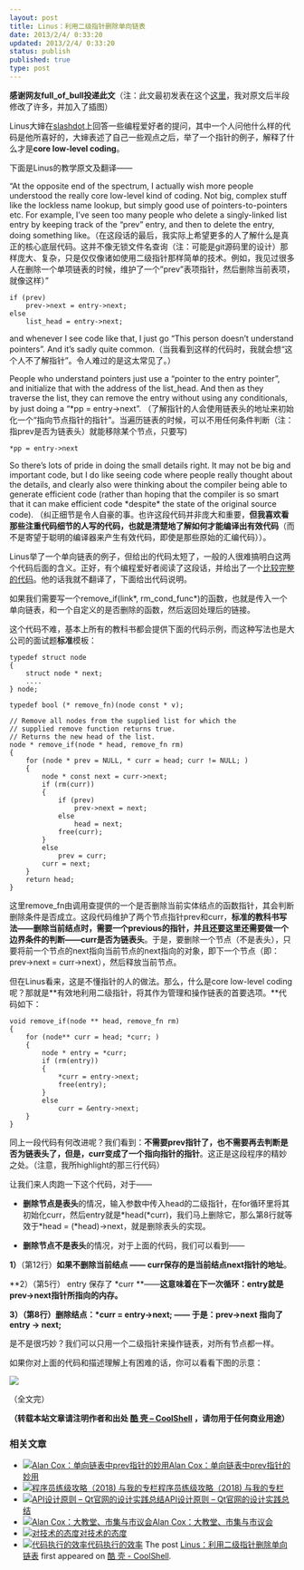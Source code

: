 ```yaml
---
layout: post
title: Linus：利用二级指针删除单向链表
date: 2013/2/4/ 0:33:20
updated: 2013/2/4/ 0:33:20
status: publish
published: true
type: post
---
```


**感谢网友full\_of\_bull投递此文**（注：此文最初发表在这个[这里](http://www.oldlinux.org/oldlinux/viewthread.php?tid=14575&extra=page%3D1)，我对原文后半段修改了许多，并加入了插图）


Linus大婶在[slashdot](http://meta.slashdot.org/story/12/10/11/0030249/linus-torvalds-answers-your-questions)上回答一些编程爱好者的提问，其中一个人问他什么样的代码是他所喜好的，大婶表述了自己一些观点之后，举了一个指针的例子，解释了什么才是**core low-level coding**。


下面是Linus的教学原文及翻译——


“At the opposite end of the spectrum, I actually wish more people understood the really core low-level kind of coding. Not big, complex stuff like the lockless name lookup, but simply good use of pointers-to-pointers etc. For example, I’ve seen too many people who delete a singly-linked list entry by keeping track of the “prev” entry, and then to delete the entry, doing something like。（在这段话的最后，我实际上希望更多的人了解什么是真正的核心底层代码。这并不像无锁文件名查询（注：可能是git源码里的设计）那样庞大、复杂，只是仅仅像诸如使用二级指针那样简单的技术。例如，我见过很多人在删除一个单项链表的时候，维护了一个”prev”表项指针，然后删除当前表项，就像这样）”



```
if (prev)
    prev->next = entry->next;
else
    list_head = entry->next;
```

and whenever I see code like that, I just go “This person doesn’t understand pointers”. And it’s sadly quite common.（当我看到这样的代码时，我就会想“这个人不了解指针”。令人难过的是这太常见了。）



People who understand pointers just use a “pointer to the entry pointer”, and initialize that with the address of the list\_head. And then as they traverse the list, they can remove the entry without using any conditionals, by just doing a “\*pp = entry->next”. （了解指针的人会使用链表头的地址来初始化一个“指向节点指针的指针”。当遍历链表的时候，可以不用任何条件判断（注：指prev是否为链表头）就能移除某个节点，只要写)


`*pp = entry->next`


So there’s lots of pride in doing the small details right. It may not be big and important code, but I do like seeing code where people really thought about the details, and clearly also were thinking about the compiler being able to generate efficient code (rather than hoping that the compiler is so smart that it can make efficient code \*despite\* the state of the original source code). （纠正细节是令人自豪的事。也许这段代码并非庞大和重要，**但我喜欢看那些注重代码细节的人写的代码，也就是清楚地了解如何才能编译出有效代码**（而不是寄望于聪明的编译器来产生有效代码，即使是那些原始的汇编代码））。


Linus举了一个单向链表的例子，但给出的代码太短了，一般的人很难搞明白这两个代码后面的含义。正好，有个编程爱好者阅读了这段话，并给出了一个[比较完整的代码](http://wordaligned.org/articles/two-star-programming)。他的话我就不翻译了，下面给出代码说明。


如果我们需要写一个remove\_if(link\*, rm\_cond\_func\*)的函数，也就是传入一个单向链表，和一个自定义的是否删除的函数，然后返回处理后的链接。


这个代码不难，基本上所有的教科书都会提供下面的代码示例，而这种写法也是大公司的面试题**标准**模板：



```
typedef struct node
{
    struct node * next;
    ....
} node;

typedef bool (* remove_fn)(node const * v);

// Remove all nodes from the supplied list for which the
// supplied remove function returns true.
// Returns the new head of the list.
node * remove_if(node * head, remove_fn rm)
{
    for (node * prev = NULL, * curr = head; curr != NULL; )
    {
        node * const next = curr->next;
        if (rm(curr))
        {
            if (prev)
                prev->next = next;
            else
                head = next;
            free(curr);
        }
        else
            prev = curr;
        curr = next;
    }
    return head;
}
```

这里remove\_fn由调用查提供的一个是否删除当前实体结点的函数指针，其会判断删除条件是否成立。这段代码维护了两个节点指针prev和curr，**标准的教科书写法——删除当前结点时，需要一个previous的指针，并且还要这里还需要做一个边界条件的判断——curr是否为链表头**。于是，要删除一个节点（不是表头），只要将前一个节点的next指向当前节点的next指向的对象，即下一个节点（即：prev->next = curr->next），然后释放当前节点。


但在Linus看来，这是不懂指针的人的做法。那么，什么是core low-level coding呢？那就是**有效地利用二级指针，将其作为管理和操作链表的首要选项。**代码如下：



```
void remove_if(node ** head, remove_fn rm)
{
    for (node** curr = head; *curr; )
    {
        node * entry = *curr;
        if (rm(entry))
        {
            *curr = entry->next;
            free(entry);
        }
        else
            curr = &entry->next;
    }
}
```

同上一段代码有何改进呢？我们看到：**不需要prev指针了，也不需要再去判断是否为链表头了，但是，curr变成了一个指向指针的指针**。这正是这段程序的精妙之处。（注意，我所highlight的那三行代码）


让我们来人肉跑一下这个代码，对于——


* **删除节点是表头**的情况，输入参数中传入head的二级指针，在for循环里将其初始化curr，然后entry就是\*head(\*curr)，我们马上删除它，那么第8行就等效于\*head = (\*head)->next，就是删除表头的实现。


* **删除节点不是表头**的情况，对于上面的代码，我们可以看到——


**1）**（第12行）**如果不删除当前结点 —— curr保存的是当前结点next指针的地址**。


**2）（第5行） entry 保存了 \*curr **——**这意味着在下一次循环：entry就是prev->next指针所指向的内存。**


**3）（第8行）删除结点：\*curr = entry->next; —— 于是：prev->next 指向了 entry -> next;**


是不是很巧妙？我们可以只用一个二级指针来操作链表，对所有节点都一样。


如果你对上面的代码和描述理解上有困难的话，你可以看看下图的示意：


![](https://coolshell.cn/wp-content/uploads/2013/02/linus_pointer_to_pointer.jpg)


（全文完）



**（转载本站文章请注明作者和出处 [酷 壳 – CoolShell](https://coolshell.cn/) ，请勿用于任何商业用途）**



### 相关文章

* [![Alan Cox：单向链表中prev指针的妙用](https://coolshell.cn/wp-content/uploads/2013/06/Alan-Cox-150x150.jpg)](https://coolshell.cn/articles/9859.html)[Alan Cox：单向链表中prev指针的妙用](https://coolshell.cn/articles/9859.html)
* [![程序员练级攻略（2018)  与我的专栏](https://coolshell.cn/wp-content/uploads/2018/05/300x262-150x150.jpg)](https://coolshell.cn/articles/18360.html)[程序员练级攻略（2018) 与我的专栏](https://coolshell.cn/articles/18360.html)
* [![API设计原则 – Qt官网的设计实践总结](https://coolshell.cn/wp-content/uploads/2017/07/api-design-300x278-2-150x150.jpg)](https://coolshell.cn/articles/18024.html)[API设计原则 – Qt官网的设计实践总结](https://coolshell.cn/articles/18024.html)
* [![Alan Cox：大教堂、市集与市议会](https://coolshell.cn/wp-content/plugins/wordpress-23-related-posts-plugin/static/thumbs/10.jpg)](https://coolshell.cn/articles/9917.html)[Alan Cox：大教堂、市集与市议会](https://coolshell.cn/articles/9917.html)
* [![对技术的态度](https://coolshell.cn/wp-content/plugins/wordpress-23-related-posts-plugin/static/thumbs/7.jpg)](https://coolshell.cn/articles/8088.html)[对技术的态度](https://coolshell.cn/articles/8088.html)
* [![代码执行的效率](https://coolshell.cn/wp-content/uploads/2012/07/muxnt-150x150.jpg)](https://coolshell.cn/articles/7886.html)[代码执行的效率](https://coolshell.cn/articles/7886.html)
The post [Linus：利用二级指针删除单向链表](https://coolshell.cn/articles/8990.html) first appeared on [酷 壳 - CoolShell](https://coolshell.cn).